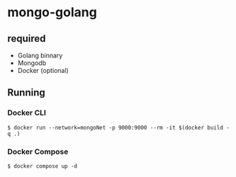 # mongo-golang

## required
- Golang binnary
- Mongodb
- Docker (optional)

## Running

### Docker CLI
```
$ docker run --network=mongoNet -p 9000:9000 --rm -it $(docker build -q .)
```

### Docker Compose
```
$ docker compose up -d
```

